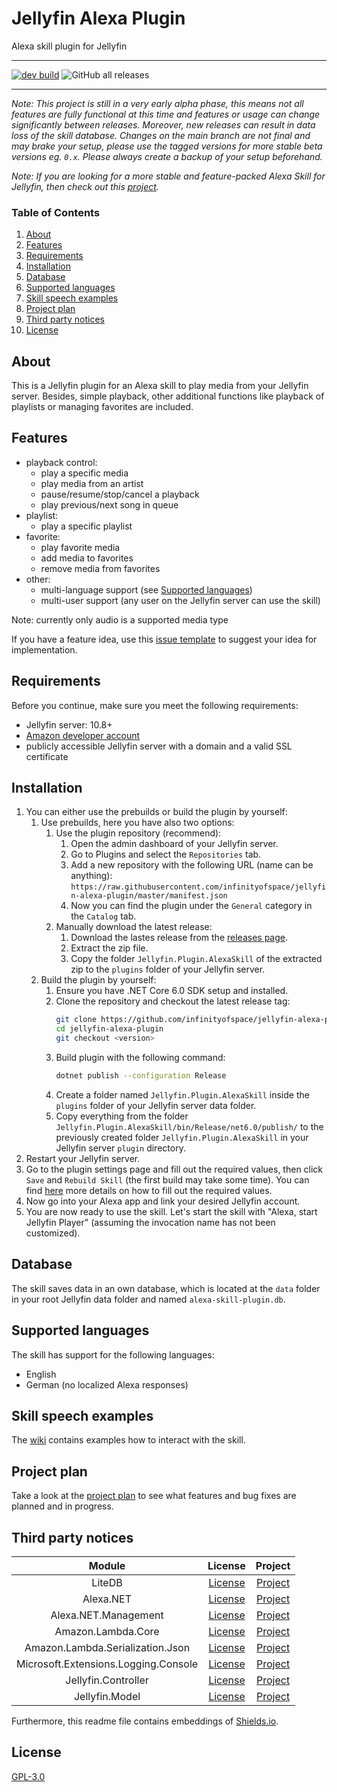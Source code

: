 # Jellyfin Alexa Plugin

Alexa skill plugin for Jellyfin

---

[![dev build](https://github.com/infinityofspace/jellyfin-alexa-plugin/actions/workflows/dev-build.yml/badge.svg)](https://github.com/infinityofspace/jellyfin-alexa-plugin/actions/workflows/dev-build.yml) ![GitHub all releases](https://img.shields.io/github/downloads/infinityofspace/jellyfin-alexa-plugin/total?label=total%20downloads)

---

_Note: This project is still in a very early alpha phase, this means not all features are fully functional at this time and features or usage can change significantly between releases.
Moreover, new releases can result in data loss of the skill database.
Changes on the main branch are not final and may brake your setup, please use the tagged versions for more stable beta versions eg. `0.x`.
Please always create a backup of your setup beforehand._

_Note: If you are looking for a more stable and feature-packed Alexa Skill for Jellyfin, then check out this [project](https://github.com/infinityofspace/jellyfin_alexa_skill)._

### Table of Contents
 1. [About](#about)
 2. [Features](#features)
 3. [Requirements](#requirements)
 4. [Installation](#installation)
 5. [Database](#database)
 6. [Supported languages](#supported-languages)
 7. [Skill speech examples](#skill-speech-examples)
 8. [Project plan](#project-plan)
 9. [Third party notices](#third-party-notices)
 10. [License](#license)

## About

This is a Jellyfin plugin for an Alexa skill to play media from your Jellyfin server. Besides, simple playback, other additional functions like playback of playlists or managing favorites are included.

## Features

- playback control:
    - play a specific media
    - play media from an artist
    - pause/resume/stop/cancel a playback
    - play previous/next song in queue
- playlist:
    - play a specific playlist
- favorite:
    - play favorite media
    - add media to favorites
    - remove media from favorites
- other:
    - multi-language support (see [Supported languages](#supported-languages))
    - multi-user support (any user on the Jellyfin server can use the skill)

Note: currently only audio is a supported media type

If you have a feature idea, use this [issue template](https://github.com/infinityofspace/jellyfin-alexa-plugin/issues/new?labels=feature&template=feature_request.md) to suggest your idea for implementation.

## Requirements

Before you continue, make sure you meet the following requirements:
- Jellyfin server: 10.8+
- [Amazon developer account](https://developer.amazon.com/en-US/docs/alexa/ask-overviews/create-developer-account.html)
- publicly accessible Jellyfin server with a domain and a valid SSL certificate

## Installation

1. You can either use the prebuilds or build the plugin by yourself:
   1. Use prebuilds, here you have also two options:
      1. Use the plugin repository (recommend):
         1. Open the admin dashboard of your Jellyfin server.
         2. Go to Plugins and select the `Repositories` tab.
         3. Add a new repository with the following URL (name can be anything): `https://raw.githubusercontent.com/infinityofspace/jellyfin-alexa-plugin/master/manifest.json`
         4. Now you can find the plugin under the `General` category in the `Catalog` tab.
      2. Manually download the latest release:
         1. Download the lastes release from the [releases page](https://github.com/infinityofspace/jellyfin-alexa-plugin/releases).
         2. Extract the zip file.
         3. Copy the folder `Jellyfin.Plugin.AlexaSkill` of the extracted zip to the `plugins` folder of your Jellyfin server.
   2. Build the plugin by yourself:
      1. Ensure you have .NET Core 6.0 SDK setup and installed.
      2. Clone the repository and checkout the latest release tag:
            ```bash
            git clone https://github.com/infinityofspace/jellyfin-alexa-plugin.git
            cd jellyfin-alexa-plugin
            git checkout <version>
            ```
      3. Build plugin with the following command:
            ```bash
            dotnet publish --configuration Release
            ```
      4. Create a folder named `Jellyfin.Plugin.AlexaSkill` inside the `plugins` folder of your Jellyfin server data folder.
      5. Copy everything from the folder `Jellyfin.Plugin.AlexaSkill/bin/Release/net6.0/publish/` to the previously created folder `Jellyfin.Plugin.AlexaSkill` in your Jellyfin server `plugin` directory. 
2. Restart your Jellyfin server.
3. Go to the plugin settings page and fill out the required values, then click `Save` and `Rebuild Skill` (the first build may take some time). You can find [here](https://github.com/infinityofspace/jellyfin-alexa-plugin/wiki/Configuration) more details on how to fill out the required values.
4. Now go into your Alexa app and link your desired Jellyfin account.
5. You are now ready to use the skill. Let's start the skill with "Alexa, start Jellyfin Player" (assuming the invocation name has not been customized).

## Database

The skill saves data in an own database, which is located at the `data` folder in your root Jellyfin data folder and named `alexa-skill-plugin.db`.

## Supported languages

The skill has support for the following languages:

- English
- German (no localized Alexa responses)

## Skill speech examples

The [wiki](https://github.com/infinityofspace/jellyfin-alexa-plugin/wiki/Interaction-examples) contains examples how to interact with the skill.

## Project plan

Take a look at the [project plan](https://github.com/infinityofspace/jellyfin-alexa-plugin/projects) to see what features and bug fixes are planned and in progress.

## Third party notices

|                Module                |                                         License                                          |                                                    Project                                                     |
| :----------------------------------: | :--------------------------------------------------------------------------------------: | :------------------------------------------------------------------------------------------------------------: |
|                LiteDB                |        [License](https://raw.githubusercontent.com/mbdavid/LiteDB/master/LICENSE)        |                                  [Project](https://github.com/mbdavid/litedb)                                  |
|              Alexa.NET               | [License](https://raw.githubusercontent.com/timheuer/alexa-skills-dotnet/master/LICENSE) |                           [Project](https://github.com/timheuer/alexa-skills-dotnet)                           |
|         Alexa.NET.Management         | [License](https://raw.githubusercontent.com/stoiveyp/Alexa.NET.Management/main/LICENSE)  |                          [Project](https://github.com/stoiveyp/Alexa.NET.Management)                           |
|          Amazon.Lambda.Core          |    [License](https://raw.githubusercontent.com/aws/aws-lambda-dotnet/master/LICENSE)     |        [Project](https://github.com/aws/aws-lambda-dotnet/tree/master/Libraries/src/Amazon.Lambda.Core)        |
|   Amazon.Lambda.Serialization.Json   |    [License](https://raw.githubusercontent.com/aws/aws-lambda-dotnet/master/LICENSE)     | [Project](https://github.com/aws/aws-lambda-dotnet/tree/master/Libraries/src/Amazon.Lambda.Serialization.Json) |
| Microsoft.Extensions.Logging.Console |                                       [License](https://raw.githubusercontent.com/dotnet/runtime/main/LICENSE.TXT)                                        |                                                  [Project](https://github.com/dotnet/runtime)                                                   |
|         Jellyfin.Controller          |      [License](https://raw.githubusercontent.com/jellyfin/jellyfin/master/LICENSE)       |                                [Project](https://github.com/jellyfin/jellyfin)                                 |
|            Jellyfin.Model            |      [License](https://raw.githubusercontent.com/jellyfin/jellyfin/master/LICENSE)       |                                [Project](https://github.com/jellyfin/jellyfin)                                 |


Furthermore, this readme file contains embeddings of [Shields.io](https://github.com/badges/shields).

## License

[GPL-3.0](https://github.com/infinityofspace/jellyfin-alexa-plugin/blob/main/LICENSE)
